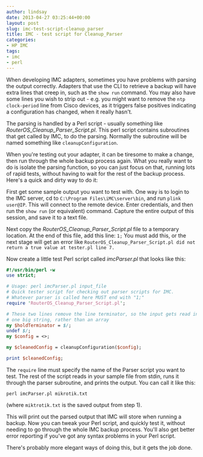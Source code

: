 ```yaml
---
author: lindsay
date: 2013-04-27 03:25:44+00:00
layout: post
slug: imc-test-script-cleanup_parser
title: IMC - test script for Cleanup_Parser
categories:
- HP IMC
tags:
- imc
- perl
---
```


When developing IMC adapters, sometimes you have problems with parsing the output correctly. Adapters that use the CLI to retrieve a backup will have extra lines that creep in, such as the `show run` command. You may also have some lines you wish to strip out - e.g. you might want to remove the `ntp clock-period` line from Cisco devices, as it triggers false positives indicating a configuration has changed, when it really hasn't.

The parsing is handled by a Perl script - usually something like _RouterOS_Cleanup_Parser_Script.pl_. This perl script contains subroutines that get called by IMC, to do the parsing. Normally the subroutine will be named something like `cleanupConfiguration`.

When you're testing out your adapter, it can be tiresome to make a change, then run through the whole backup process again. What you really want to do is isolate the parsing function, so you can just focus on that, running lots of rapid tests, without having to wait for the rest of the backup process. Here's a quick and dirty way to do it:

First get some sample output you want to test with. One way is to login to the IMC server, cd to `C:\Program Files\iMC\server\bin`, and run `plink user@IP`. This will connect to the remote device. Enter credentials, and then run the `show run` (or equivalent) command. Capture the entire output of this session, and save it to a text file.

Next copy the _RouterOS_Cleanup_Parser_Script.pl_ file to a temporary location. At the end of this file, add this line: `1;` You must add this, or the next stage will get an error like `RouterOS_Cleanup_Parser_Script.pl did not return a true value at tester.pl line 7.`

Now create a little test Perl script called _imcParser.pl_ that looks like this:

```perl
#!/usr/bin/perl -w
use strict;

# Usage: perl imcParser.pl input_file
# Quick tester script for checking out parser scripts for IMC.
# Whatever parser is called here MUST end with "1;"
require 'RouterOS_Cleanup_Parser_Script.pl';

# These two lines remove the line terminator, so the input gets read into
# one big string, rather than an array
my $holdTerminator = $/;
undef $/;
my $config = <>;

my $cleanedConfig = cleanupConfiguration($config);

print $cleanedConfig;
```

The `require` line must specify the name of the Parser script you want to test. The rest of the script reads in your sample file from stdin, runs it through the parser subroutine, and prints the output. You can call it like this:

```shell
perl imcParser.pl mikrotik.txt
```

(where `miktrotik.txt` is the saved output from step 1).

This will print out the parsed output that IMC will store when running a backup. Now you can tweak your Perl script, and quickly test it, without needing to go through the whole IMC backup process. You'll also get better error reporting if you've got any syntax problems in your Perl script.

There's probably more elegant ways of doing this, but it gets the job done.
